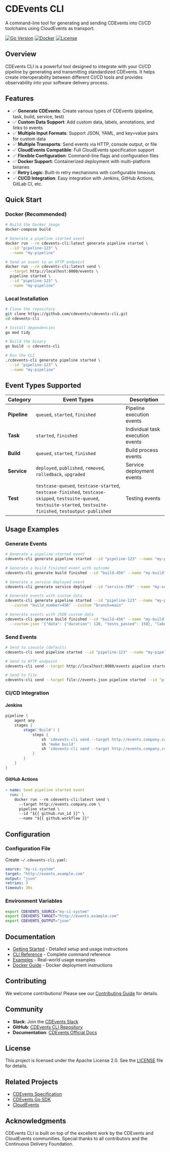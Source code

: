 # CDEvents CLI

A command-line tool for generating and sending CDEvents into CI/CD toolchains using CloudEvents as transport.

[![Go Version](https://img.shields.io/badge/go-1.21+-blue.svg)](https://golang.org/dl/)
[![Docker](https://img.shields.io/badge/docker-available-blue.svg)](https://hub.docker.com/r/cdevents/cdevents-cli)
[![License](https://img.shields.io/badge/license-Apache%202.0-blue.svg)](LICENSE)

## Overview

CDEvents CLI is a powerful tool designed to integrate with your CI/CD pipeline by generating and transmitting standardized CDEvents. It helps create interoperability between different CI/CD tools and provides observability into your software delivery process.

## Features

- ✅ **Generate CDEvents**: Create various types of CDEvents (pipeline, task, build, service, test)
- ✅ **Custom Data Support**: Add custom data, labels, annotations, and links to events
- ✅ **Multiple Input Formats**: Support JSON, YAML, and key=value pairs for custom data
- ✅ **Multiple Transports**: Send events via HTTP, console output, or file
- ✅ **CloudEvents Compatible**: Full CloudEvents specification support
- ✅ **Flexible Configuration**: Command-line flags and configuration files
- ✅ **Docker Support**: Containerized deployment with multi-platform binaries
- ✅ **Retry Logic**: Built-in retry mechanisms with configurable timeouts
- ✅ **CI/CD Integration**: Easy integration with Jenkins, GitHub Actions, GitLab CI, etc.

## Quick Start

### Docker (Recommended)

```bash
# Build the Docker image
docker-compose build

# Generate a pipeline started event
docker run --rm cdevents-cli:latest generate pipeline started \
  --id "pipeline-123" \
  --name "my-pipeline"

# Send an event to an HTTP endpoint
docker run --rm cdevents-cli:latest send \
  --target http://localhost:8080/events \
  pipeline started \
  --id "pipeline-123" \
  --name "my-pipeline"
```

### Local Installation

```bash
# Clone the repository
git clone https://github.com/cdevents/cdevents-cli.git
cd cdevents-cli

# Install dependencies
go mod tidy

# Build the binary
go build -o cdevents-cli

# Run the CLI
./cdevents-cli generate pipeline started \
  --id "pipeline-123" \
  --name "my-pipeline"
```

## Event Types Supported

| Category | Event Types | Description |
|----------|-------------|-------------|
| **Pipeline** | `queued`, `started`, `finished` | Pipeline execution events |
| **Task** | `started`, `finished` | Individual task execution events |
| **Build** | `queued`, `started`, `finished` | Build process events |
| **Service** | `deployed`, `published`, `removed`, `rolledback`, `upgraded` | Service deployment events |
| **Test** | `testcase-queued`, `testcase-started`, `testcase-finished`, `testcase-skipped`, `testsuite-queued`, `testsuite-started`, `testsuite-finished`, `testoutput-published` | Testing events |

## Usage Examples

### Generate Events

```bash
# Generate a pipeline started event
cdevents-cli generate pipeline started --id "pipeline-123" --name "my-pipeline"

# Generate a build finished event with outcome
cdevents-cli generate build finished --id "build-456" --name "my-build" --outcome "success"

# Generate a service deployed event
cdevents-cli generate service deployed --id "service-789" --name "my-service" --environment "production"

# Generate events with custom data
cdevents-cli generate pipeline started --id "pipeline-123" --name "my-pipeline" \
  --custom "build_number=456" --custom "branch=main"

# Generate events with JSON custom data
cdevents-cli generate build finished --id "build-456" --name "my-build" \
  --custom-json '{"data": {"duration": 120, "tests_passed": 150}, "labels": {"team": "backend"}}'
```

### Send Events

```bash
# Send to console (default)
cdevents-cli send pipeline started --id "pipeline-123" --name "my-pipeline"

# Send to HTTP endpoint
cdevents-cli send --target http://localhost:8080/events pipeline started --id "pipeline-123" --name "my-pipeline"

# Send to file
cdevents-cli send --target file://events.json pipeline started --id "pipeline-123" --name "my-pipeline"
```

### CI/CD Integration

#### Jenkins

```groovy
pipeline {
    agent any
    stages {
        stage('Build') {
            steps {
                sh 'cdevents-cli send --target http://events.company.com pipeline started --id "${BUILD_ID}" --name "${JOB_NAME}"'
                sh 'make build'
                sh 'cdevents-cli send --target http://events.company.com build finished --id "${BUILD_ID}" --name "${JOB_NAME}" --outcome "success"'
            }
        }
    }
}
```

#### GitHub Actions

```yaml
- name: Send pipeline started event
  run: |
    docker run --rm cdevents-cli:latest send \
      --target http://events.company.com \
      pipeline started \
      --id "${{ github.run_id }}" \
      --name "${{ github.workflow }}"
```

## Configuration

### Configuration File

Create `~/.cdevents-cli.yaml`:

```yaml
source: "my-ci-system"
target: "http://events.example.com"
output: "json"
retries: 3
timeout: 30s
```

### Environment Variables

```bash
export CDEVENTS_SOURCE="my-ci-system"
export CDEVENTS_TARGET="http://events.example.com"
export CDEVENTS_OUTPUT="json"
```

## Documentation

- [Getting Started](https://cdevents.github.io/cdevents-cli/getting-started/) - Detailed setup and usage instructions
- [CLI Reference](https://cdevents.github.io/cdevents-cli/cli-reference/) - Complete command reference
- [Examples](https://cdevents.github.io/cdevents-cli/examples/) - Real-world usage examples
- [Docker Guide](https://cdevents.github.io/cdevents-cli/docker/) - Docker deployment instructions

## Contributing

We welcome contributions! Please see our [Contributing Guide](https://cdevents.github.io/cdevents-cli/contributing/) for details.

## Community

- **Slack**: Join the [CDEvents Slack](https://cdeliveryfdn.slack.com/archives/C030SKZ0F4K)
- **GitHub**: [CDEvents CLI Repository](https://github.com/cdevents/cdevents-cli)
- **Documentation**: [CDEvents Official Docs](https://cdevents.dev/docs/)

## License

This project is licensed under the Apache License 2.0. See the [LICENSE](LICENSE) file for details.

## Related Projects

- [CDEvents Specification](https://github.com/cdevents/spec)
- [CDEvents Go SDK](https://github.com/cdevents/sdk-go)
- [CloudEvents](https://cloudevents.io/)

## Acknowledgments

CDEvents CLI is built on top of the excellent work by the CDEvents and CloudEvents communities. Special thanks to all contributors and the Continuous Delivery Foundation.
